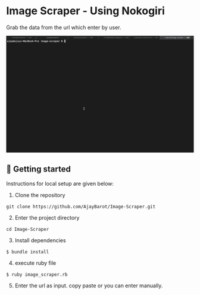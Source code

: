 Image Scraper - Using Nokogiri
=====================================

Grab the data from the url which enter by user.

![Live example](/ImageScraper.gif?raw=true "Live example")

## 🚀 Getting started

Instructions for local setup are given below:

1. Clone the repository

```
git clone https://github.com/AjayBarot/Image-Scraper.git
```

2. Enter the project directory

```
cd Image-Scraper
```

3. Install dependencies

```
$ bundle install
```

4. execute ruby file 

```terminal
$ ruby image_scraper.rb
```

5. Enter the url as input. copy paste or you can enter manually.
